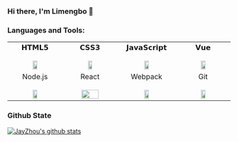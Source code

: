 ### Hi there, I'm Limengbo 👋
### Languages and Tools:
  <!-- Your languages and tools. Be careful with the alignment. 
  You can use this sites to get logos: https://www.vectorlogo.zone or https://simpleicons.org/
  -->
<table>
  <tbody>
    <tr valign="top">
      <td width="20%" align="center">
        <span>𝗛𝗧𝗠𝗟𝟱</span><br><br>
        <img height="auto" width="30%" src="https://www.vectorlogo.zone/logos/w3_html5/w3_html5-ar21.svg">
      </td>
      <td width="20%" align="center">
        <span>𝗖𝗦𝗦𝟯</span><br><br>
        <img height="auto" width="30%" src="https://www.vectorlogo.zone/logos/netlifyapp_watercss/netlifyapp_watercss-ar21.svg">
      </td>
      <td width="20%" align="center">
        <span>𝗝𝗮𝘃𝗮𝗦𝗰𝗿𝗶𝗽𝘁</span><br><br>
        <img height="auto" width="30%" src="https://www.vectorlogo.zone/logos/javascript/javascript-horizontal.svg">
      </td>
      <td width="20%" align="center">
        <span>𝗩𝘂𝗲</span><br><br>
        <img height="auto" width="30%" src="https://cdn.svgporn.com/logos/vue.svg">
      </td>
    </tr>
    <tr valign="top">
      <td width="20%" align="center">
        <span>Node.js</span><br><br>
        <img height="auto" width="30%" src="https://www.vectorlogo.zone/logos/nodejs/nodejs-horizontal.svg">
      <td width="20%" align="center">
        <span>React</span><br><br>
        <img height="auto" width="60%" src="https://www.vectorlogo.zone/logos/reactjs/reactjs-ar21.svg">
      <td width="20%" align="center">
        <span>Webpack</span><br><br>
        <img height="auto" width="30%" src="https://www.vectorlogo.zone/logos/js_webpack/js_webpack-ar21.svg">
      </td>
      <td width="20%" align="center">
        <span>Git</span><br><br>
        <img height="auto" width="30%" src="https://cdn.svgporn.com/logos/git-icon.svg">
      </td>
    </tr>
  </tbody>
</table>
<!--
https://cdn.svgporn.com/logos/nodejs-icon.svg
https://cdn.svgporn.com/logos/webpack.svg
https://cdn.svgporn.com/logos/javascript.svg
https://cdn.svgporn.com/logos/html-5.svg
https://cdn.svgporn.com/logos/css-3.svg
<p>  
  <code><img width="10%" src="https://www.vectorlogo.zone/logos/javascript/javascript-horizontal.svg"></code>
  <code><img width="10%" src="https://www.vectorlogo.zone/logos/w3_html5/w3_html5-ar21.svg"></code>
  <code><img width="10%" src="https://www.vectorlogo.zone/logos/netlifyapp_watercss/netlifyapp_watercss-ar21.svg"></code>
  <br />
  <code><img width="10%" src="https://www.vectorlogo.zone/logos/nodejs/nodejs-horizontal.svg"></code>
  <code><img width="10%" src="https://www.vectorlogo.zone/logos/reactjs/reactjs-ar21.svg"></code>
  <code><img width="10%" src="https://www.vectorlogo.zone/logos/js_webpack/js_webpack-ar21.svg"></code>
</p>
-->


### Github State

[![JayZhou's github stats](https://github-readme-stats.vercel.app/api?username=mr-mengbo&show_icons=true&title_color=fff&icon_color=79ff97&text_color=9f9f9f&bg_color=151515)](https://github.com/anuraghazra/github-readme-stats)


<!--
[![Top Langs](https://github-readme-stats.vercel.app/api/top-langs/?username=anuraghazra&hide=javascript,html)](https://github.com/anuraghazra/github-readme-stats)
**mr-mengbo/mr-mengbo** is a ✨ _special_ ✨ repository because its `README.md` (this file) appears on your GitHub profile.

Here are some ideas to get you started:

- 🔭 I’m currently working on ...
- 🌱 I’m currently learning ...
- 👯 I’m looking to collaborate on ...
- 🤔 I’m looking for help with ...
- 💬 Ask me about ...
- 📫 How to reach me: ...
- 😄 Pronouns: ...
- ⚡ Fun fact: ...
-->
